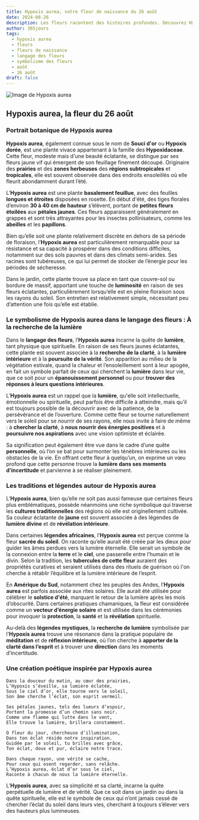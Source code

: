 ```yaml
---
title: Hypoxis aurea, votre fleur de naissance du 26 août
date: 2024-08-26
description: Les fleurs racontent des histoires profondes. Découvrez Hypoxis aurea, votre fleur de naissance du 26 août, ses symboles et récits fascinants. Plongez dans sa signification et son langage unique dans l'art floral.
author: 365jours
tags:
  - hypoxis aurea
  - fleurs
  - fleurs de naissance
  - langage des fleurs
  - symbolisme des fleurs
  - août
  - 26 août
draft: false
---
```



![Image de Hypoxis aurea](https://i.imgur.com/Gfm3Mga.png#center)


## Hypoxis aurea, la fleur du 26 août

### Portrait botanique de Hypoxis aurea

**Hypoxis aurea**, également connue sous le nom de **Souci d'or** ou **Hypoxis dorée**, est une plante vivace appartenant à la famille des **Hypoxidaceae**. Cette fleur, modeste mais d'une beauté éclatante, se distingue par ses fleurs jaune vif qui émergent de son feuillage finement découpé. Originaire des **prairies** et des **zones herbeuses** des **régions subtropicales** et **tropicales**, elle est souvent observée dans des endroits ensoleillés où elle fleurit abondamment durant l’été.

L’**Hypoxis aurea** est une plante **basalement feuillue**, avec des feuilles **longues et étroites** disposées en rosette. En début d'été, des tiges florales d’environ **30 à 40 cm de hauteur** s’élèvent, portant de **petites fleurs étoilées** aux **pétales jaunes**. Ces fleurs apparaissent généralement en grappes et sont très attrayantes pour les insectes pollinisateurs, comme les **abeilles** et les **papillons**.

Bien qu’elle soit une plante relativement discrète en dehors de sa période de floraison, l’**Hypoxis aurea** est particulièrement remarquable pour sa résistance et sa capacité à prospérer dans des conditions difficiles, notamment sur des sols pauvres et dans des climats semi-arides. Ses racines sont tubéreuses, ce qui lui permet de stocker de l’énergie pour les périodes de sécheresse.

Dans le jardin, cette plante trouve sa place en tant que couvre-sol ou bordure de massif, apportant une touche de **luminosité** en raison de ses fleurs éclatantes, particulièrement lorsqu’elle est en pleine floraison sous les rayons du soleil. Son entretien est relativement simple, nécessitant peu d’attention une fois qu’elle est établie.

### Le symbolisme de Hypoxis aurea dans le langage des fleurs : À la recherche de la lumière

Dans le **langage des fleurs**, l’**Hypoxis aurea** incarne la quête de **lumière**, tant physique que spirituelle. En raison de ses fleurs jaunes éclatantes, cette plante est souvent associée à la **recherche de la clarté**, à la **lumière intérieure** et à la **poursuite de la vérité**. Son apparition au milieu de la végétation estivale, quand la chaleur et l’ensoleillement sont à leur apogée, en fait un symbole parfait de ceux qui cherchent la **lumière** dans leur vie, que ce soit pour un **épanouissement personnel** ou pour **trouver des réponses à leurs questions intérieures**.

L’**Hypoxis aurea** est un rappel que la **lumière**, qu'elle soit intellectuelle, émotionnelle ou spirituelle, peut parfois être difficile à atteindre, mais qu’il est toujours possible de la découvrir avec de la patience, de la persévérance et de l’ouverture. Comme cette fleur se tourne naturellement vers le soleil pour se nourrir de ses rayons, elle nous invite à faire de même : à **chercher la clarté**, à **nous nourrir des énergies positives** et à **poursuivre nos aspirations** avec une vision optimiste et éclairée.

Sa signification peut également être vue dans le cadre d’une quête **personnelle**, où l’on se bat pour surmonter les ténèbres intérieures ou les obstacles de la vie. En offrant cette fleur à quelqu’un, on exprime un vœu profond que cette personne trouve la **lumière dans ses moments d’incertitude** et parvienne à se réaliser pleinement.

### Les traditions et légendes autour de Hypoxis aurea

L’**Hypoxis aurea**, bien qu’elle ne soit pas aussi fameuse que certaines fleurs plus emblématiques, possède néanmoins une riche symbolique qui traverse les **cultures traditionnelles** des régions où elle est originellement cultivée. Sa couleur éclatante de **jaune** est souvent associée à des légendes de **lumière divine** et de **révélation intérieure**.

Dans certaines **légendes africaines**, l’**Hypoxis aurea** est perçue comme la fleur **sacrée du soleil**. On raconte qu’elle aurait été créée par les dieux pour guider les âmes perdues vers la lumière éternelle. Elle serait un symbole de la connexion entre la **terre** et le **ciel**, une passerelle entre l’humain et le divin. Selon la tradition, les **tubercules de cette fleur** auraient des propriétés curatives et seraient utilisés dans des rituels de guérison où l'on cherche à rétablir l’équilibre et la lumière intérieure de l’esprit.

En **Amérique du Sud**, notamment chez les peuples des Andes, l’**Hypoxis aurea** est parfois associée aux rites solaires. Elle aurait été utilisée pour célébrer le **solstice d'été**, marquant le retour de la lumière après les mois d’obscurité. Dans certaines pratiques chamaniques, la fleur est considérée comme un **vecteur d’énergie solaire** et est utilisée dans les cérémonies pour invoquer la **protection**, la **santé** et la **révélation** spirituelle.

Au-delà des **légendes mystiques**, la **recherche de lumière** symbolisée par l'**Hypoxis aurea** trouve une résonance dans la pratique populaire de **méditation** et de **réflexion intérieure**, où l’on cherche à **apporter de la clarté dans l’esprit** et à trouver une **direction** dans les moments d’incertitude.

### Une création poétique inspirée par Hypoxis aurea

```
Dans la douceur du matin, au cœur des prairies,
L’Hypoxis s’éveille, sa lumière éclatée,
Sous le ciel d’or, elle tourne vers le soleil,
Son âme cherche l’éclat, son esprit vermeil.

Ses pétales jaunes, tels des lueurs d’espoir,
Portent la promesse d’un chemin sans noir.
Comme une flamme qui lutte dans le vent,
Elle trouve la lumière, brillera constamment.

O fleur du jour, chercheuse d’illumination,
Dans ton éclat réside notre inspiration.
Guidée par le soleil, tu brilles avec grâce,
Ton éclat, doux et pur, éclaire notre trace.

Dans chaque rayon, une vérité se cache,
Pour ceux qui osent regarder, sans relâche.
L’Hypoxis aurea, éclat d’or sous le ciel,
Raconte à chacun de nous la lumière éternelle.
```

L’**Hypoxis aurea**, avec sa simplicité et sa clarté, incarne la quête perpétuelle de lumière et de vérité. Que ce soit dans un jardin ou dans la quête spirituelle, elle est le symbole de ceux qui n’ont jamais cessé de chercher l’éclat du soleil dans leurs vies, cherchant à toujours s’élever vers des hauteurs plus lumineuses.